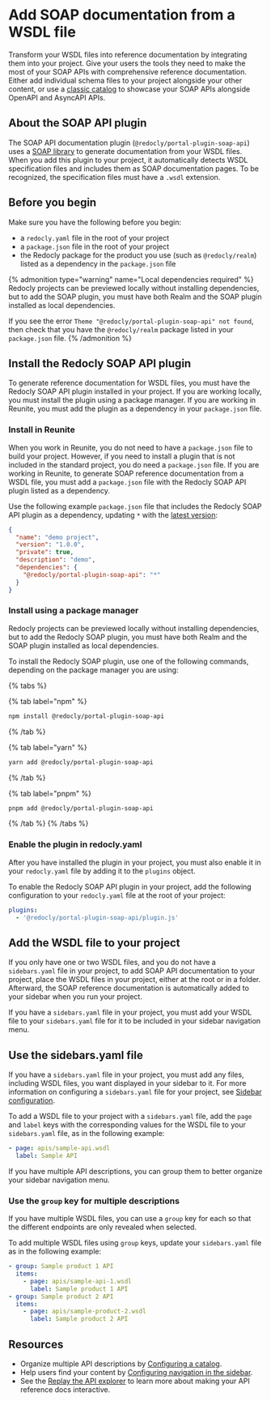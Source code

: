 # Add SOAP documentation from a WSDL file

Transform your WSDL files into reference documentation by integrating them into your project.
Give your users the tools they need to make the most of your SOAP APIs with comprehensive reference documentation.
Either add individual schema files to your project alongside your other content, or use a [classic catalog](../../config/catalog-classic.md) to showcase your SOAP APIs alongside OpenAPI and AsyncAPI APIs.

## About the SOAP API plugin

The SOAP API documentation plugin (`@redocly/portal-plugin-soap-api`) uses a <a href="https://github.com/vpulim/node-soap" target="_blank">SOAP library</a> to generate documentation from your WSDL files.
When you add this plugin to your project, it automatically detects WSDL specification files and includes them as SOAP documentation pages.
To be recognized, the specification files must have a `.wsdl` extension.

## Before you begin

Make sure you have the following before you begin:

- a `redocly.yaml` file in the root of your project
- a `package.json` file in the root of your project
- the Redocly package for the product you use (such as `@redocly/realm`) listed as a dependency in the `package.json` file

{% admonition type="warning" name="Local dependencies required" %}
Redocly projects can be previewed locally without installing dependencies, but to add the SOAP plugin, you must have both Realm and the SOAP plugin installed as local dependencies.

If you see the error `Theme "@redocly/portal-plugin-soap-api" not found`, then check that you have the `@redocly/realm` package listed in your `package.json` file.
{% /admonition %}

## Install the Redocly SOAP API plugin

To generate reference documentation for WSDL files, you must have the Redocly SOAP API plugin installed in your project.
If you are working locally, you must install the plugin using a package manager.
If you are working in Reunite, you must add the plugin as a dependency in your `package.json` file.

### Install in Reunite

When you work in Reunite, you do not need to have a `package.json` file to build your project.
However, if you need to install a plugin that is not included in the standard project, you do need a `package.json` file.
If you are working in Reunite, to generate SOAP reference documentation from a WSDL file, you must add a `package.json` file with the Redocly SOAP API plugin listed as a dependency.

Use the following example `package.json` file that includes the Redocly SOAP API plugin as a dependency, updating `*` with the [latest version](https://www.npmjs.com/package/@redocly/portal-plugin-soap-api):

```json {% title="package.json" %}
{
  "name": "demo project",
  "version": "1.0.0",
  "private": true,
  "description": "demo",
  "dependencies": {
    "@redocly/portal-plugin-soap-api": "*"
  }
}
```

### Install using a package manager

Redocly projects can be previewed locally without installing dependencies, but to add the Redocly SOAP plugin, you must have both Realm and the SOAP plugin installed as local dependencies.

To install the Redocly SOAP plugin, use one of the following commands, depending on the package manager you are using:

{% tabs %}

{% tab label="npm" %}
```sh {% title="npm" %}
npm install @redocly/portal-plugin-soap-api
```
{% /tab %}

{% tab label="yarn" %}

```sh {% title="yarn" %}
yarn add @redocly/portal-plugin-soap-api
```

{% /tab %}

{% tab label="pnpm" %}

```sh {% title="pnpm" %}
pnpm add @redocly/portal-plugin-soap-api
```

{% /tab %}
{% /tabs %}

### Enable the plugin in redocly.yaml

After you have installed the plugin in your project, you must also enable it in your `redocly.yaml` file by adding it to the `plugins` object.

To enable the Redocly SOAP API plugin in your project, add the following configuration to your `redocly.yaml` file at the root of your project:

```yaml {% title="redocly.yaml" %}
plugins:
  - '@redocly/portal-plugin-soap-api/plugin.js'
```

## Add the WSDL file to your project

If you only have one or two WSDL files, and you do not have a `sidebars.yaml` file in your project, to add SOAP API documentation to your project, place the WSDL files in your project, either at the root or in a folder.
Afterward, the SOAP reference documentation is automatically added to your sidebar when you run your project.

If you have a `sidebars.yaml` file in your project, you must add your WSDL file to your `sidebars.yaml` file for it to be included in your sidebar navigation menu.

## Use the sidebars.yaml file

If you have a `sidebars.yaml` file in your project, you must add any files, including WSDL files, you want displayed in your sidebar to it.
For more information on configuring a `sidebars.yaml` file for your project, see [Sidebar configuration](../../navigation/sidebars.md).

To add a WSDL file to your project with a `sidebars.yaml` file, add the `page` and `label` keys with the corresponding values for the WSDL file to your `sidebars.yaml` file, as in the following example:

```yaml {% title="sidebars.yaml" %}
- page: apis/sample-api.wsdl
  label: Sample API
```

If you have multiple API descriptions, you can group them to better organize your sidebar navigation menu.

### Use the `group` key for multiple descriptions

If you have multiple WSDL files, you can use a `group` key for each so that the different endpoints are only revealed when selected.

To add multiple WSDL files using `group` keys, update your `sidebars.yaml` file as in the following example:

```yaml {% title="sidebars.yaml" %}
- group: Sample product 1 API
  items:
    - page: apis/sample-api-1.wsdl
      label: Sample product 1 API
- group: Sample product 2 API
  items:
    - page: apis/sample-product-2.wsdl
      label: Sample product 2 API
```

## Resources

- Organize multiple API descriptions by [Configuring a catalog](../../config/catalog-classic.md).
- Help users find your content by [Configuring navigation in the sidebar](../../navigation/sidebars.md).
- See the [Replay the API explorer](./replay.md) to learn more about making your API reference docs interactive.
